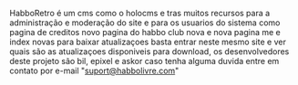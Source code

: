 HabboRetro é um cms como o holocms e tras muitos recursos para a administração e moderação do site e para os usuarios do sistema como pagina de creditos novo pagina do habbo club nova e nova pagina me e index novas para baixar atualizaçoes basta entrar neste mesmo site e ver quais são as atualizaçoes disponiveis para download, os desenvolvedores deste projeto são bil, epixel e askor caso tenha alguma duvida entre em contato por e-mail "suport@habbolivre.com"